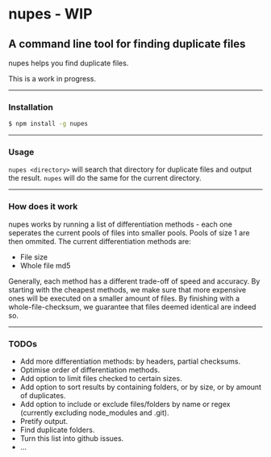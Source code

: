 # nupes - WIP
## A command line tool for finding duplicate files
nupes helps you find duplicate files.

This is a work in progress.

* * *
### Installation
```bash
$ npm install -g nupes
```
* * *
### Usage
`nupes <directory>` will search that directory for duplicate files and output the result. `nupes` will do the same for the current directory.

* * *
### How does it work
nupes works by running a list of differentiation methods - each one seperates the current pools of files into smaller pools. Pools of size 1 are then ommited. The current differentiation methods are:
* File size
* Whole file md5

Generally, each method has a different trade-off of speed and accuracy. By starting with the cheapest methods, we make sure that more expensive ones will be executed on a smaller amount of files. By finishing with a whole-file-checksum, we guarantee that files deemed identical are indeed so.

* * *
### TODOs
* Add more differentiation methods: by headers, partial checksums.
* Optimise order of differentiation methods.
* Add option to limit files checked to certain sizes.
* Add option to sort results by containing folders, or by size, or by amount of duplicates.
* Add option to include or exclude files/folders by name or regex (currently excluding node_modules and .git).
* Pretify output.
* Find duplicate folders.
* Turn this list into github issues.
* ...
